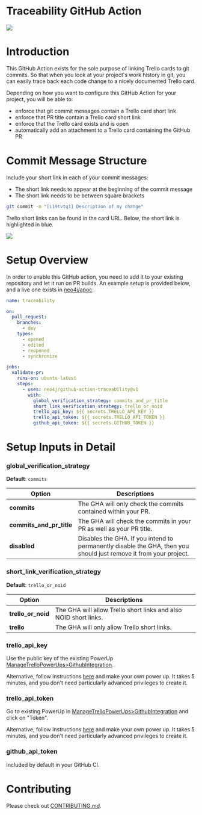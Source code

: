 # Traceability GitHub Action

![](assets/trello-github.png)

# Introduction

This GitHub Action exists for the sole purpose of linking Trello cards to git commits. So that when you look at your
project's work history in git, you can easily trace back each code change to a nicely documented Trello card. 

Depending on how you want to configure this GitHub Action for your project, you will be able to:
- enforce that git commit messages contain a Trello card short link
- enforce that PR title contain a Trello card short link
- enforce that the Trello card exists and is open
- automatically add an attachment to a Trello card containing the GitHub PR

# Commit Message Structure

Include your short link in each of your commit messages: 
- The short link needs to appear at the beginning of the commit message 
- The short link needs to be between square brackets

```bash
git commit -m "[i19tvtq1] Description of my change"
```

Trello short links can be found in the card URL. Below, the short link is highlighted in blue.

![](assets/trello-short-link.png)

# Setup Overview

In order to enable this GitHub action, you need to add it to your existing repository and let it run on PR builds. An 
example setup is provided below, and a live one exists in 
[neo4j/apoc](https://github.com/neo4j/apoc/tree/dev/.github/workflows).

```yml
name: traceability

on:
  pull_request:
    branches:
      - dev
    types:
      - opened
      - edited
      - reopened
      - synchronize

jobs:
  validate-pr:
    runs-on: ubuntu-latest
    steps:
      - uses: neo4j/github-action-traceability@v1
        with:
          global_verification_strategy: commits_and_pr_title
          short_link_verification_strategy: trello_or_noid
          trello_api_key: ${{ secrets.TRELLO_API_KEY }}
          trello_api_token: ${{ secrets.TRELLO_API_TOKEN }}
          github_api_token: ${{ secrets.GITHUB_TOKEN }}
```

# Setup Inputs in Detail

### global_verification_strategy

**Default**: `commits`

| Option                   | Descriptions                                                                                                      |
|--------------------------|-------------------------------------------------------------------------------------------------------------------|
| **commits**              | The GHA will only check the commits contained within your PR.                                                     |
| **commits_and_pr_title** | The GHA will check the commits in your PR as well as your PR title.                                               |
| **disabled**             | Disables the GHA. If you intend to permanently disable the GHA, then you should just remove it from your project. |

### short_link_verification_strategy

**Default**: `trello_or_noid`

| Option               | Descriptions                                                     |
|----------------------|------------------------------------------------------------------|
| **trello_or_noid**   | The GHA will allow Trello short links and also NOID short links. |
| **trello**           | The GHA will only allow Trello short links.                      |

### trello_api_key

Use the public key of the existing PowerUp 
[ManageTrelloPowerUps>GithubIntegration](https://trello.com/power-ups/639711253572cf0030b9bb20/edit/api-key).

Alternative, follow instructions 
[here](https://developer.atlassian.com/cloud/trello/guides/rest-api/api-introduction/#managing-your-api-key) 
and make your own power up. It takes 5 minutes, and you don't need particularly advanced privileges to create it.

### trello_api_token

Go to existing PowerUp in 
[ManageTrelloPowerUps>GithubIntegration](https://trello.com/power-ups/639711253572cf0030b9bb20/edit/api-key) 
and click on "Token".

Alternative, follow instructions 
[here](https://developer.atlassian.com/cloud/trello/guides/rest-api/api-introduction/#managing-your-api-key)
and make your own power up. It takes 5 minutes, and you don't need particularly advanced privileges to create it.

### github_api_token

Included by default in your GitHub CI.

# Contributing

Please check out [CONTRIBUTING.md](CONTRIBUTING.md).
